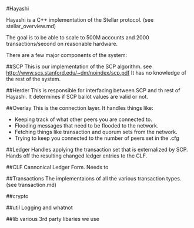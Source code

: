 #Hayashi

Hayashi is a C++ implementation of the Stellar protocol. (see stellar_overview.md)

The goal is to be able to scale to 500M accounts and 2000 transactions/second on reasonable hardware.

There are a few major components of the system:

##SCP
This is our implementation of the SCP algorithm.
see http://www.scs.stanford.edu/~dm/noindex/scp.pdf
It has no knowledge of the rest of the system. 

##Herder
This is responsible for interfacing between SCP and th rest of Hayashi. It determines if SCP ballot values are valid or not. 

##Overlay
This is the connection layer. It handles things like: 
- Keeping track of what other peers you are connected to.
- Flooding messages that need to be flooded to the network.
- Fetching things like transaction and quorum sets from the network.
- Trying to keep you connected to the number of peers set in the .cfg 

##Ledger
Handles applying the transaction set that is externalized by SCP. Hands off the resulting changed ledger entries to the CLF.

##CLF
Cannonical Ledger Form. 
Needs to 

##Transactions
The implementaions of all the various transaction types. (see transaction.md)

##crypto

##util
Logging and whatnot

##lib
various 3rd party libaries we use

